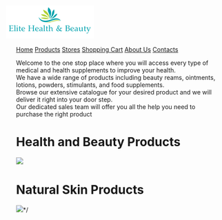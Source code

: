 <html>
  <body>
    <img src="logo.png" alt="Elite Health and Beaty Logo">
    <ul>
      <a href="index.php">Home</a>
      <a href="prodcuts.php">Products</a>
      <a href="stores.php">Stores</a>
      <a href="cart.php">Shopping Cart</a>
      <a href="about.php">About Us</a>
      <a href="contact.php">Contacts</a>
      <br>
      <p>Welcome to the one stop place where you will access every type of medical and health supplements to improve your health.<br>
We have a wide range of products including beauty reams, ointments, lotions, powders, stimulants, and food supplements.<br>
Browse our extensive catalogue for your desired product and we will deliver it right into your door step.<br>
Our dedicated sales team will offer you all the help you need to purchase the right product<br>
      <h1> Health and Beauty Products</h1>
       <img src="health-beauty-products-3-h350_orig.jpeg">
      <br>
      <h1> Natural Skin Products </h1>
      <img src="skin.jpeg">*/
  </body>
    
  </html>
